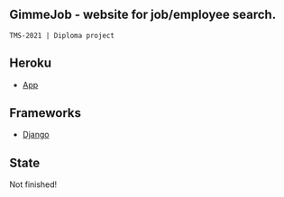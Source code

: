 ## GimmeJob - website for job/employee search.
```
TMS-2021 | Diploma project
```


## Heroku 
- [App]


## Frameworks
- [Django]


## State
Not finished!

[App]:https://gimmejob.herokuapp.com/
[Django]:https://www.djangoproject.com/
